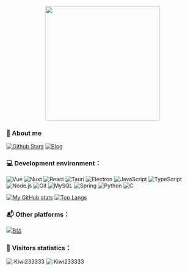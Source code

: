 <p align="center">
<img align=center src="https://kiwi233.top/kiwi.gif" width="300" style="border-radous: 6px;"/>
</p>

### 🤔 About me

[![Github Stars](https://img.shields.io/github/stars/Kiwi233333?style=for-the-badge&color=2da44e&label=Github%20Star&logo=github)](https://github.com/Kiwi233333)
[![Blog](https://img.shields.io/badge/-kiwi233.top-0ea5e9?style=for-the-badge&logo=Bloglovin&logoColor=white&label=个人博客)](https://kiwi233.top)

### 💻 **Development environment：**

<p>
 
![Vue](https://img.shields.io/badge/Vue-35495E?style=for-the-badge&logo=vue.js&logoColor=4FC08D)
![Nuxt](https://img.shields.io/badge/Nuxt-002D3A?style=for-the-badge&logo=nuxt.js&logoColor=white)
![React](https://img.shields.io/badge/React-20232A?style=for-the-badge&logo=react&logoColor=61DAFB)
![Tauri](https://img.shields.io/badge/Tauri-1E1E1E?style=for-the-badge&logo=tauri&logoColor=white)
![Electron](https://img.shields.io/badge/Electron-47848F?style=for-the-badge&logo=electron&logoColor=white)
![JavaScript](https://img.shields.io/badge/JavaScript-F7DF1E?style=for-the-badge&logo=javascript&logoColor=black) 
![TypeScript](https://img.shields.io/badge/TypeScript-007ACC?style=for-the-badge&logo=typescript&logoColor=white)
![Node.js](https://img.shields.io/badge/Node.js-43853D?style=for-the-badge&logo=node.js&logoColor=white)
![Git](https://img.shields.io/badge/Git-F05033?style=for-the-badge&logo=git&logoColor=white) 
![MySQL](https://img.shields.io/badge/MySQL-4479A1?style=for-the-badge&logo=mysql&logoColor=white)
![Spring](https://img.shields.io/badge/Spring-6DB33F?style=for-the-badge&logo=spring&logoColor=white)
![Python](https://img.shields.io/badge/Python-3776AB?style=for-the-badge&logo=python&logoColor=white)
![C](https://img.shields.io/badge/C-00599C?style=for-the-badge&logo=c&logoColor=white)

</p>

[![My GitHub stats](https://github-readme-stats.vercel.app/api?username=Kiwi233333&count_private=true&theme=aura&hide=contribs&include_all_commits=true&line_height=24.0)](https://github.com/anuraghazra/github-readme-stats) [![Top Langs](https://github-readme-stats.vercel.app/api/top-langs/?username=Kiwi233333&theme=aura&layout=compact&card_width=360)](https://github.com/anuraghazra/github-readme-stats)

### 📬 **Other platforms：**

[![B站](https://img.shields.io/badge/BiliBili-00A1D6?style=for-the-badge&logo=Bilibili&logoColor=white)](https://space.bilibili.com/37574787)

### 👀 **Visitors statistics：**

![:Kiwi233333](https://count.getloli.com/get/@:Kiwi233333?theme=rule34)
![:Kiwi233333](https://count.getloli.com/get/@:Kiwi233333?theme=rule34)
